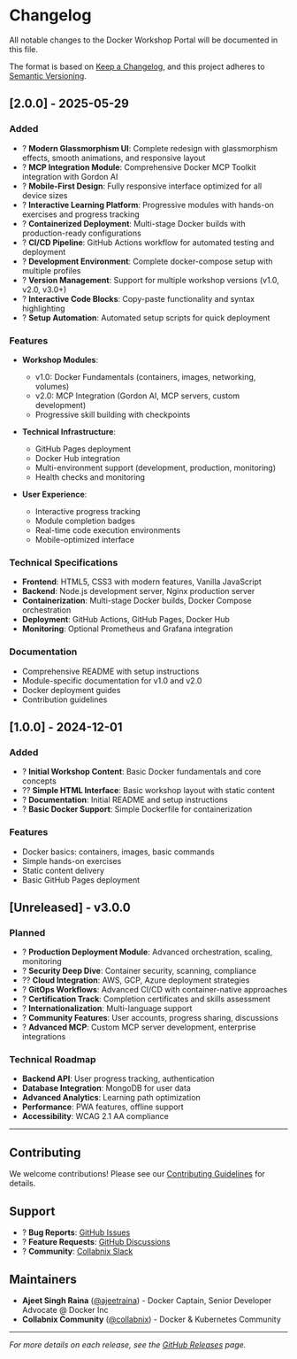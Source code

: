 # Changelog

All notable changes to the Docker Workshop Portal will be documented in this file.

The format is based on [Keep a Changelog](https://keepachangelog.com/en/1.0.0/),
and this project adheres to [Semantic Versioning](https://semver.org/spec/v2.0.0.html).

## [2.0.0] - 2025-05-29

### Added
- ? **Modern Glassmorphism UI**: Complete redesign with glassmorphism effects, smooth animations, and responsive layout
- ? **MCP Integration Module**: Comprehensive Docker MCP Toolkit integration with Gordon AI
- ? **Mobile-First Design**: Fully responsive interface optimized for all device sizes
- ? **Interactive Learning Platform**: Progressive modules with hands-on exercises and progress tracking
- ? **Containerized Deployment**: Multi-stage Docker builds with production-ready configurations
- ? **CI/CD Pipeline**: GitHub Actions workflow for automated testing and deployment
- ? **Development Environment**: Complete docker-compose setup with multiple profiles
- ? **Version Management**: Support for multiple workshop versions (v1.0, v2.0, v3.0+)
- ? **Interactive Code Blocks**: Copy-paste functionality and syntax highlighting
- ? **Setup Automation**: Automated setup scripts for quick deployment

### Features
- **Workshop Modules**:
  - v1.0: Docker Fundamentals (containers, images, networking, volumes)
  - v2.0: MCP Integration (Gordon AI, MCP servers, custom development)
  - Progressive skill building with checkpoints
  
- **Technical Infrastructure**:
  - GitHub Pages deployment
  - Docker Hub integration
  - Multi-environment support (development, production, monitoring)
  - Health checks and monitoring
  
- **User Experience**:
  - Interactive progress tracking
  - Module completion badges
  - Real-time code execution environments
  - Mobile-optimized interface

### Technical Specifications
- **Frontend**: HTML5, CSS3 with modern features, Vanilla JavaScript
- **Backend**: Node.js development server, Nginx production server
- **Containerization**: Multi-stage Docker builds, Docker Compose orchestration
- **Deployment**: GitHub Actions, GitHub Pages, Docker Hub
- **Monitoring**: Optional Prometheus and Grafana integration

### Documentation
- Comprehensive README with setup instructions
- Module-specific documentation for v1.0 and v2.0
- Docker deployment guides
- Contribution guidelines

## [1.0.0] - 2024-12-01

### Added
- ? **Initial Workshop Content**: Basic Docker fundamentals and core concepts
- ?? **Simple HTML Interface**: Basic workshop layout with static content
- ? **Documentation**: Initial README and setup instructions
- ? **Basic Docker Support**: Simple Dockerfile for containerization

### Features
- Docker basics: containers, images, basic commands
- Simple hands-on exercises
- Static content delivery
- Basic GitHub Pages deployment

## [Unreleased] - v3.0.0

### Planned
- ? **Production Deployment Module**: Advanced orchestration, scaling, monitoring
- ? **Security Deep Dive**: Container security, scanning, compliance
- ?? **Cloud Integration**: AWS, GCP, Azure deployment strategies
- ? **GitOps Workflows**: Advanced CI/CD with container-native approaches
- ? **Certification Track**: Completion certificates and skills assessment
- ? **Internationalization**: Multi-language support
- ? **Community Features**: User accounts, progress sharing, discussions
- ? **Advanced MCP**: Custom MCP server development, enterprise integrations

### Technical Roadmap
- **Backend API**: User progress tracking, authentication
- **Database Integration**: MongoDB for user data
- **Advanced Analytics**: Learning path optimization
- **Performance**: PWA features, offline support
- **Accessibility**: WCAG 2.1 AA compliance

---

## Contributing

We welcome contributions! Please see our [Contributing Guidelines](CONTRIBUTING.md) for details.

## Support

- ? **Bug Reports**: [GitHub Issues](https://github.com/collabnix/docker-workshop-portal/issues)
- ? **Feature Requests**: [GitHub Discussions](https://github.com/collabnix/docker-workshop-portal/discussions)
- ? **Community**: [Collabnix Slack](https://collabnix.slack.com)

## Maintainers

- **Ajeet Singh Raina** ([@ajeetraina](https://github.com/ajeetraina)) - Docker Captain, Senior Developer Advocate @ Docker Inc
- **Collabnix Community** ([@collabnix](https://github.com/collabnix)) - Docker & Kubernetes Community

---

*For more details on each release, see the [GitHub Releases](https://github.com/collabnix/docker-workshop-portal/releases) page.*
